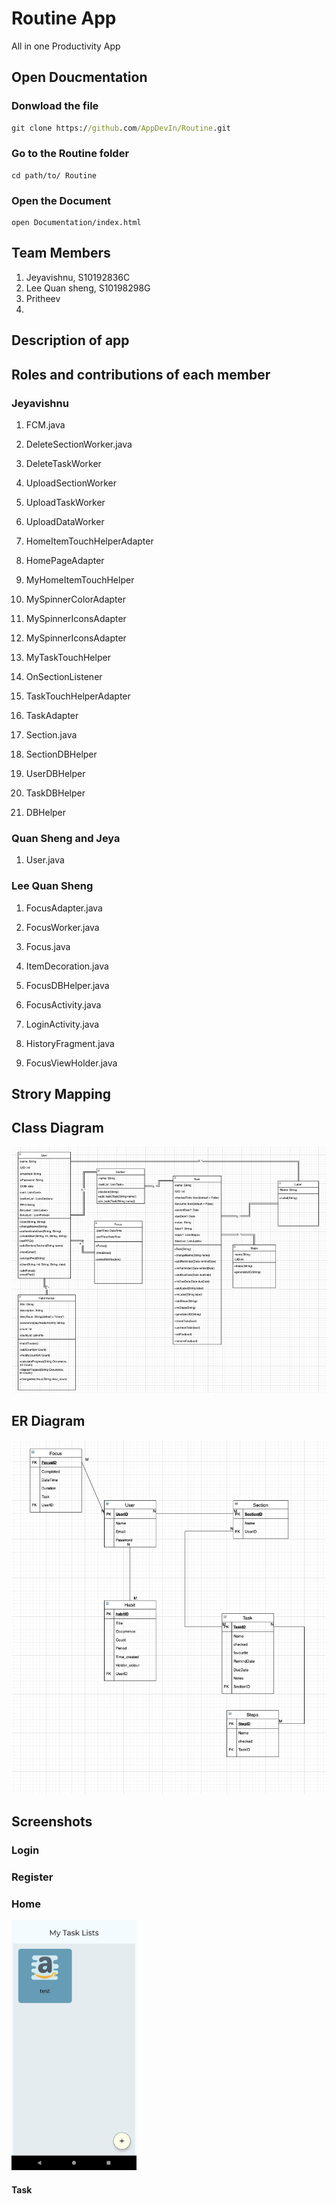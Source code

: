 # Routine App

All in one Productivity App



## Open Doucmentation

### Donwload the file

```cmd
git clone https://github.com/AppDevIn/Routine.git
```



### Go to the Routine folder

```
cd path/to/ Routine
```



### Open the Document

```
open Documentation/index.html
```





## Team Members

1. Jeyavishnu, S10192836C
2. Lee Quan sheng, S10198298G
3. Pritheev
4. 



## Description of app



## Roles and contributions of each member

### Jeyavishnu

1. FCM.java

2. DeleteSectionWorker.java

3. DeleteTaskWorker

4. UploadSectionWorker

5. UploadTaskWorker

6. UploadDataWorker

7. HomeItemTouchHelperAdapter

8. HomePageAdapter

9. MyHomeItemTouchHelper

10. MySpinnerColorAdapter

11. MySpinnerIconsAdapter

12. MySpinnerIconsAdapter

13. MyTaskTouchHelper

14. OnSectionListener

15. TaskTouchHelperAdapter

16. TaskAdapter

17. Section.java

18. SectionDBHelper

19. UserDBHelper

20. TaskDBHelper

21. DBHelper

    

### Quan Sheng and Jeya

1. User.java

### Lee Quan Sheng

1. FocusAdapter.java

2. FocusWorker.java

3. Focus.java

4. ItemDecoration.java

5. FocusDBHelper.java

6. FocusActivity.java

7. LoginActivity.java

8. HistoryFragment.java

9. FocusViewHolder.java


## Strory Mapping 



## Class Diagram 

![Screenshot 2020-06-03 at 9.53.07 AM](Documentation/images/classDiagram.png)

## ER Diagram

![Screenshot 2020-06-03 at 9.54.40 AM](Documentation/images/erDiagram.png)



## Screenshots



### Login 



### Register 



### Home



<img src="Documentation/images/home.png" alt="drawing" width="200"/>



#### Task


